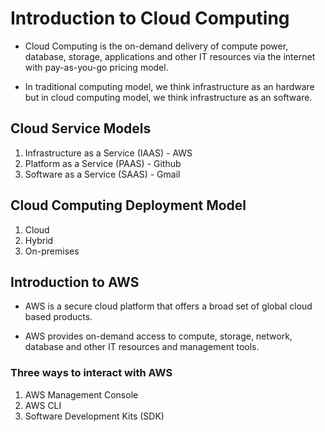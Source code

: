 # Introduction to Cloud Computing

- Cloud Computing is the on-demand delivery of compute power, database, storage, applications and other IT resources via the internet with pay-as-you-go pricing model.

- In traditional computing model, we think infrastructure as an hardware but in cloud computing model, we think infrastructure as an software.


## Cloud Service Models

1. Infrastructure as a Service (IAAS) - AWS
2. Platform as a Service (PAAS) - Github
3. Software as a Service (SAAS) - Gmail

## Cloud Computing Deployment Model

1. Cloud
2. Hybrid
3. On-premises

## Introduction to AWS

- AWS is a secure cloud platform that offers a broad set of global cloud based products.

- AWS provides on-demand access to compute, storage, network, database and other IT resources and management tools.

### Three ways to interact with AWS

1. AWS Management Console
2. AWS CLI
3. Software Development Kits (SDK)